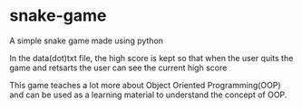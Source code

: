 # snake-game
A simple snake game made using python

In the data(dot)txt file, the high score is kept so that when the user quits the game and retsarts the user can see the current high score

This game teaches a lot more about Object Oriented Programming(OOP) and can be used as a learning material to understand the concept of OOP. 
